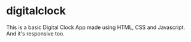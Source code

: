 # digitalclock

This is a basic Digital Clock App made using HTML, CSS and Javascript. And it's responsive too.

